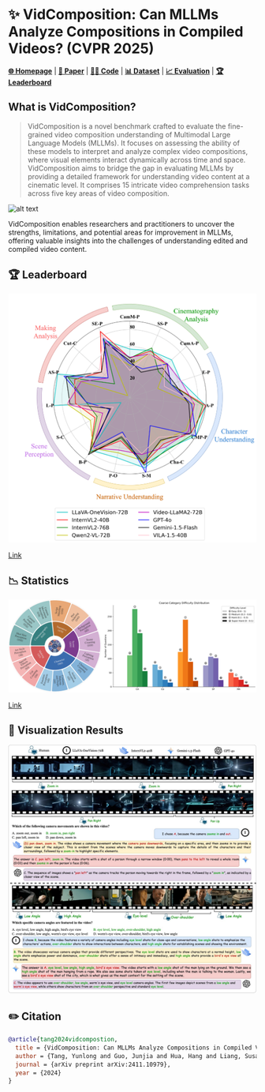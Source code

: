 
# ✨ VidComposition: Can MLLMs Analyze Compositions in Compiled Videos? (CVPR 2025)
[**🌐 Homepage**](https://yunlong10.github.io/VidComposition/) | [**🔬 Paper**](https://arxiv.org/abs/2411.10979) | [**👩‍💻 Code**](https://github.com/yunlong10/VidComposition/blob/main/) | [**📊 Dataset**](https://huggingface.co/datasets/JunJiaGuo/VidComposition_Benchmark) | [**📈 Evaluation**](https://huggingface.co/spaces/JunJiaGuo/VidComposition) | [**🏆 Leaderboard**](https://yunlong10.github.io/VidComposition/#leaderboard)

## What is VidComposition?
> VidComposition is a novel benchmark crafted to evaluate the fine-grained video composition understanding of Multimodal Large Language Models (MLLMs). It focuses on assessing the ability of these models to interpret and analyze complex video compositions, where visual elements interact dynamically across time and space. VidComposition aims to bridge the gap in evaluating MLLMs by providing a detailed framework for understanding video content at a cinematic level. It comprises 15 intricate video comprehension tasks across five key areas of video composition.

![alt text](assets/examples.png)


VidComposition enables researchers and practitioners to uncover the strengths, limitations, and potential areas for improvement in MLLMs, offering valuable insights into the challenges of understanding edited and compiled video content.



## 🏆 Leaderboard

![alt text](assets/tops.png)

[Link](https://yunlong10.github.io/VidComposition/#leaderboard)

## 📉 Statistics

![alt text](assets/sunburst-difficulty.png)

[Link](https://yunlong10.github.io/VidComposition/#benchmark)

## 👀 Visualization Results

![alt text](assets/vis.png)


## ✏️ Citation
```bibtex
@article{tang2024vidcompostion,
  title = {VidComposition: Can MLLMs Analyze Compositions in Compiled Videos?},
  author = {Tang, Yunlong and Guo, Junjia and Hua, Hang and Liang, Susan and Feng, Mingqian and Li, Xinyang and Mao, Rui and Huang, Chao and Bi, Jing and Zhang, Zeliang and Fazli, Pooyan and Xu, Chenliang},
  journal = {arXiv preprint arXiv:2411.10979},
  year = {2024}
}
```
